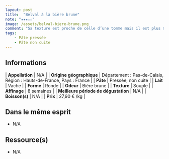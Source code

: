 ```yaml
---
layout: post
title:  "Belval à la bière brune"
note: "★★★☆☆"
image: /assets/belval-biere-brune.png
comment: "Sa texture est proche de celle d’une tomme mais il est plus moelleux. Il n’est pas fort en bouche mais garde son caractère grâce à l’incorporation de bière brune dans la pâte qui lui offre son originalité. Belle découverte !"
tags: 
    - Pâte pressée
    - Pâte non cuite
---
```


## Informations

| **Appellation** | N/A |
| **Origine géographique** | Département : Pas-de-Calais, Région : Hauts-de-France, Pays : France |
| **Pâte** | Pressée, non cuite |
| **Lait** | Vache |
| **Forme** | Ronde |
| **Odeur** | Bière brune |
| **Texture** | Souple |
| **Affinage** | 8 semaines |
| **Meilleure période de dégustation** | N/A |
| **Boisson(s)** | N/A |
| **Prix** | 27,90 € /kg |

## Dans le même esprit
* N/A

## Ressource(s)

* N/A